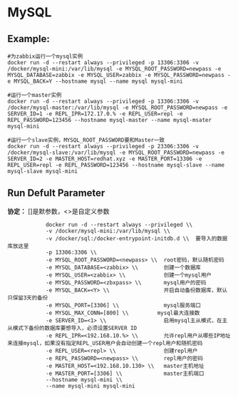 MySQL
===

## Example:

    #为zabbix运行一个mysql实例
    docker run -d --restart always --privileged -p 13306:3306 -v /docker/mysql-mini:/var/lib/mysql -e MYSQL_ROOT_PASSWORD=newpass -e MYSQL_DATABASE=zabbix -e MYSQL_USER=zabbix -e MYSQL_PASSWORD=newpass -e MYSQL_BACK=Y --hostname mysql --name mysql mysql-mini

    #运行一个master实例
    docker run -d --restart always --privileged -p 13306:3306 -v /docker/mysql-master:/var/lib/mysql -e MYSQL_ROOT_PASSWORD=newpass -e SERVER_ID=1 -e REPL_IPR=172.17.0.% -e REPL_USER=repl -e REPL_PASSWORD=123456 --hostname mysql-master --name mysql-msater mysql-mini

    #运行一个slave实例，MYSQL_ROOT_PASSWORD要和Master一致
    docker run -d --restart always --privileged -p 23306:3306 -v /docker/mysql-slave:/var/lib/mysql -e MYSQL_ROOT_PASSWORD=newpass -e SERVER_ID=2 -e MASTER_HOST=redhat.xyz -e MASTER_PORT=13306 -e REPL_USER=repl -e REPL_PASSWORD=123456 --hostname mysql-slave --name mysql-slave mysql-mini


## Run Defult Parameter
**协定：** []是默参数，<>是自定义参数

				docker run -d --restart always --privileged \\
				-v /docker/mysql-mini:/var/lib/mysql \\
				-v /docker/sql:/docker-entrypoint-initdb.d \\  要导入的数据库放这里
				-p 13306:3306 \\
				-e MYSQL_ROOT_PASSWORD=<newpass> \\  root密码，默认随机密码
				-e MYSQL_DATABASE=<zabbix> \\        创建一个数据库
				-e MYSQL_USER=<zabbix> \\            创建一个mysql用户
				-e MYSQL_PASSWORD=<zbxpass> \\       mysql用户的密码
				-e MYSQL_BACK=<Y> \\                 开启自动备份数据库，默认只保留3天的备份
				-e MYSQL_PORT=[3306] \\              mysql服务端口
				-e MYSQL_MAX_CONN=[800] \\         mysql最大连接数
				-e SERVER_ID=<1> \\                  启用mysql主从模式，在主从模式下备份的数据库要想导入，必须设置SERVER ID
				-e REPL_IPR=<192.168.10.%> \\        允许repl用户从哪些IP地址来连接mysql，如果没有指定REPL_USER用户会自动创建一个repl用户和随机密码
				-e REPL_USER=<repl> \\               创建repl用户
				-e REPL_PASSWORD=<newpass> \\        repl用户的密码
				-e MASTER_HOST=<192.168.10.130> \\   master主机地址
				-e MASTER_PORT=[3306] \\             master主机端口
				--hostname mysql-mini \\
				--name mysql-mini mysql-mini
